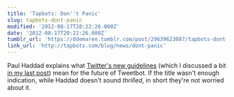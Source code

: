 ```yaml
---
title: 'Tapbots: Don''t Panic'
slug: tapbots-dont-panic
modified: '2012-08-17T20:22:26.000Z'
date: '2012-08-17T20:22:26.000Z'
tumblr_url: 'https://ddemaree.tumblr.com/post/29639623087/tapbots-dont-panic'
link_url: 'http://tapbots.com/blog/news/dont-panic'
---
```

Paul Haddad explains what [Twitter's new guidelines](https://dev.twitter.com/blog/changes-coming-to-twitter-api) (which I discussed a bit [in my last post](http://log.demaree.me/post/29625275925/what-twitters-api-announcement-could-have-said)) mean for the future of Tweetbot. If the title wasn't enough indication, while Haddad doesn't sound _thrilled_, in short they're not worried about it.
